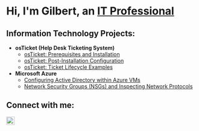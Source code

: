<h1>Hi, I'm Gilbert, an <a href="https://linkedin.com/in/gilbert-baltazar-5b2115a5">IT Professional</a/h1>

<h2> Information Technology Projects:</h2>

- <b>osTicket (Help Desk Ticketing System)</b>
  - [osTicket: Prerequisites and Installation](https://github.com/gilbert-baltazar/osticket-prereqs)
  - [osTicket: Post-Installation Configuration](https://github.com/gilbert-baltazar/post-install-config)
  - [osTicket: Ticket Lifecycle Examples](https://github.com/gilbert-baltazar/ticket-lifecycle)
- <b>Microsoft Azure</b>
  - [Configuring Active Directory within Azure VMs](https://github.com/gilbert-baltazar/configure-ad)
  - [Network Security Groups (NSGs) and Inspecting Network Protocols](https://github.com/gilbert-baltazar/azure-network-protocols)

<h2>Connect with me:</h2>

[<img align="left" alt="gilbert-baltazar-5b2115a5 | LinkedIn" width="22px" src="https://cdn.jsdelivr.net/npm/simple-icons@v3/icons/linkedin.svg" />][linkedin]



[linkedin]: https://linkedin.com/in/gilbert-baltazar-5b2115a5
